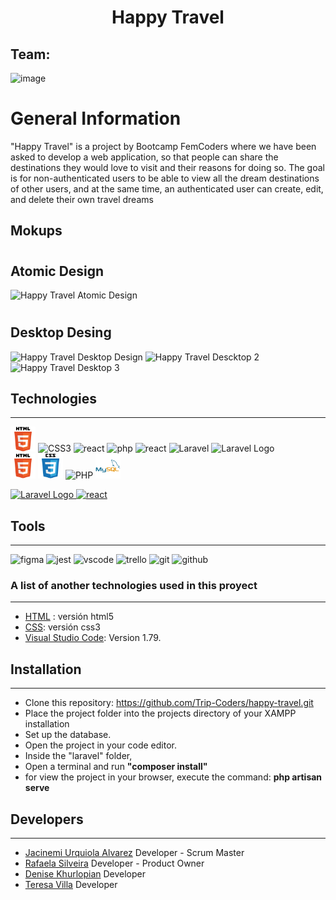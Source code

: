 
<div align="center">
  <h1> Happy Travel</h1>
</div>

## Team: 
![image](https://github.com/Trip-Coders/happy-travel/assets/132339878/67635db6-78bc-4b93-89a1-0ff5952be06a)


## <h1>General Information</h1>
"Happy Travel" is a project by Bootcamp FemCoders where we have been asked to develop a web application, so that people can share the destinations they would love to visit and their reasons for doing so. The goal is for non-authenticated users to be able to view all the dream destinations of other users, and at the same time, an authenticated user can create, edit, and delete their own travel dreams

## Mokups

# <h2> Atomic Design</h2>
<img width="341" alt="Happy Travel Atomic Design" src="https://github.com/Trip-Coders/happy-travel/assets/132339878/92f13bc6-80ea-4af9-9994-c5da152f50e6">

# <h2> Desktop Desing </h2>
<img width="659" alt="Happy Travel Desktop Design" src="https://github.com/Trip-Coders/happy-travel/assets/132339878/7af8369f-ae05-4525-9a8f-eda08c2aef0c">
<img width="659" alt="Happy Travel Descktop 2" src="https://github.com/Trip-Coders/happy-travel/assets/132339878/8394611d-9bb5-4236-9fea-0bab0bd16ef0">
<img width="449" alt="Happy Travel Desktop 3" src="https://github.com/Trip-Coders/happy-travel/assets/132339878/753a5bd7-b322-486a-a625-c068018d2e84">


## Technologies
***
<div>
<img src="https://raw.githubusercontent.com/devicons/devicon/master/icons/html5/html5-original-wordmark.svg" alt="html5" width="40" height="40"/>
<img src="https://profilinator.rishav.dev/skills-assets/css3-original-wordmark.svg" alt="CSS3" height="50" />  
<img src="https://profilinator.rishav.dev/skills-assets/bootstrap-plain.svg" alt="react" width="40" height="40"/>
<img src="https://raw.githubusercontent.com/jmnote/z-icons/master/svg/php.svg" alt="php" width="40" height="40"/>
<img src="https://profilinator.rishav.dev/skills-assets/mysql-original-wordmark.svg" alt="react" width="40" height="40"/>
<img src="https://profilinator.rishav.dev/skills-assets/laravel-plain-wordmark.svg" alt="Laravel" width="40" height="40"/>
<img src="https://raw.githubusercontent.com/laravel/art/master/logo-lockup/5%20SVG/2%20CMYK/1%20Full%20Color/laravel-logolockup-cmyk-red.svg" width="400" alt="Laravel Logo" height="50"/>
</div>




<div> 
<img src="https://raw.githubusercontent.com/devicons/devicon/master/icons/html5/html5-original-wordmark.svg" alt="html5" width="40" height="40"/>
<img src="https://raw.githubusercontent.com/devicons/devicon/master/icons/css3/css3-original-wordmark.svg" alt="css3" width="40" height="40"/> <img src="https://www.php.net/images/logos/new-php-logo.svg" alt="PHP" width="40" height="40"/>
<a href="https://www.mysql.com/" target="_blank" rel="noreferrer"> <img src="https://raw.githubusercontent.com/devicons/devicon/master/icons/mysql/mysql-original-wordmark.svg" alt="mysql" width="40" height="40"/>
<p align="der"><a href="https://laravel.com" target="_blank"><img src="https://raw.githubusercontent.com/laravel/art/master/logo-lockup/5%20SVG/2%20CMYK/1%20Full%20Color/laravel-logolockup-cmyk-red.svg" width="400" alt="Laravel Logo" height="50"/>
<img src="https://profilinator.rishav.dev/skills-assets/bootstrap-plain.svg" alt="react" width="40" height="40"/>
</a> </p>
</div>

## Tools
***
<div>

<img src="https://www.vectorlogo.zone/logos/figma/figma-icon.svg" alt="figma" width="40" height="40"/>
<img src="https://github.com/EqualWaveStudio/soundwave/assets/131855670/465e872f-6242-48b4-964c-7f5c3e749685" alt="jest" width="40" height="40"/>
<img src="https://w7.pngwing.com/pngs/512/824/png-transparent-visual-studio-code-hd-logo-thumbnail.png" alt="vscode" width="40" heigth="40"/>
<img src="https://w7.pngwing.com/pngs/115/721/png-transparent-trello-social-icons-icon.png" alt="trello" width="40" heigth="40"/>
<img src="https://www.vectorlogo.zone/logos/git-scm/git-scm-icon.svg" alt="git" width="40" height="40"/>
<img src="https://cdn-icons-png.flaticon.com/512/25/25231.png" alt="github" width="40" heigth="40"/>
</div>

### A list of another technologies used in this proyect
***
- [HTML](https://developer.mozilla.org/es/docs/Web/HTML) : versión html5
- [CSS](https://developer.mozilla.org/es/docs/Web/CSS): versión css3
- [Visual Studio Code](https://code.visualstudio.com/): Version 1.79.

## Installation
***
  
- Clone this repository: https://github.com/Trip-Coders/happy-travel.git
- Place the project folder into the projects directory of your XAMPP installation
- Set up the database.
- Open the project in your code editor.
- Inside the "laravel" folder,
- Open a terminal and run **"composer install"**
- for view the project in your browser, execute the command: **php artisan serve**
  
## Developers
***
- [Jacinemi Urquiola Alvarez](https://github.com/JacinemiUA) Developer - Scrum Master
- [Rafaela Silveira](https://github.com/todaunabossa) Developer - Product Owner
- [Denise Khurlopian](https://github.com/dkhurlop) Developer
- [Teresa Villa](https://github.com/Teresa1965) Developer


